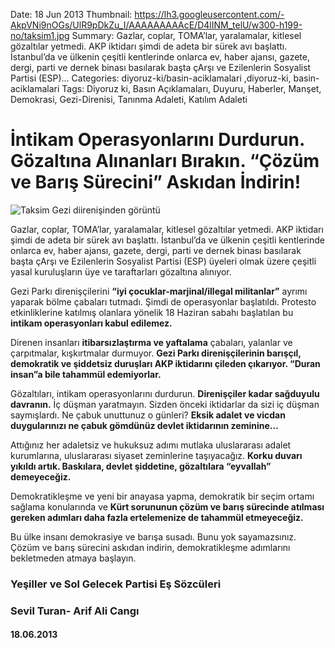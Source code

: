 Date: 18 Jun 2013
Thumbnail: https://lh3.googleusercontent.com/-AkpVNi9nOGs/UlR9pDkZu_I/AAAAAAAAAcE/D4lINM_telU/w300-h199-no/taksim1.jpg
Summary: Gazlar, coplar, TOMA’lar, yaralamalar, kitlesel gözaltılar yetmedi. AKP iktidarı şimdi de adeta bir sürek avı başlattı. İstanbul’da ve ülkenin çeşitli kentlerinde onlarca ev, haber ajansı, gazete, dergi, parti ve dernek binası basılarak başta çArşı ve Ezilenlerin Sosyalist Partisi (ESP)...
Categories: diyoruz-ki/basin-aciklamalari ,diyoruz-ki, basin-aciklamalari
Tags: Diyoruz ki, Basın Açıklamaları, Duyuru, Haberler, Manşet, Demokrasi, Gezi-Direnisi, Tanınma Adaleti, Katılım Adaleti

# İntikam Operasyonlarını Durdurun. Gözaltına Alınanları Bırakın. “Çözüm ve Barış Sürecini” Askıdan İndirin!

![Taksim Gezi diirenişinden görüntü](https://lh3.googleusercontent.com/-AkpVNi9nOGs/UlR9pDkZu_I/AAAAAAAAAcE/D4lINM_telU/w300-h199-no/taksim1.jpg)

Gazlar, coplar, TOMA’lar, yaralamalar, kitlesel gözaltılar yetmedi. AKP iktidarı şimdi de adeta bir sürek avı başlattı. İstanbul’da ve ülkenin çeşitli kentlerinde onlarca ev, haber ajansı, gazete, dergi, parti ve dernek binası basılarak başta çArşı ve Ezilenlerin Sosyalist Partisi (ESP) üyeleri olmak üzere çeşitli yasal kuruluşların üye ve taraftarları gözaltına alınıyor.


Gezi Parkı direnişçilerini **“iyi çocuklar-marjinal/illegal militanlar”** ayrımı yaparak bölme çabaları tutmadı. Şimdi de operasyonlar başlatıldı. Protesto etkinliklerine katılmış olanlara yönelik 18 Haziran sabahı başlatılan bu **intikam operasyonları kabul edilemez.**

Direnen insanları **itibarsızlaştırma ve yaftalama** çabaları, yalanlar ve çarpıtmalar, kışkırtmalar durmuyor. **Gezi Parkı direnişçilerinin barışçıl, demokratik ve şiddetsiz duruşları AKP iktidarını çileden çıkarıyor. “Duran insan”a bile tahammül edemiyorlar.**

Gözaltıları, intikam operasyonlarını durdurun. **Direnişçiler kadar sağduyulu davranın.** İç düşman yaratmayın. Sizden önceki iktidarlar da sizi iç düşman saymışlardı. Ne çabuk unuttunuz o günleri? **Eksik adalet ve vicdan duygularınızı ne çabuk gömdünüz devlet iktidarının zeminine…**

Attığınız her adaletsiz ve hukuksuz adımı mutlaka uluslararası adalet kurumlarına, uluslararası siyaset zeminlerine taşıyacağız. **Korku duvarı yıkıldı artık. Baskılara, devlet şiddetine, gözaltılara “eyvallah” demeyeceğiz.**

Demokratikleşme ve yeni bir anayasa yapma, demokratik bir seçim ortamı sağlama konularında ve **Kürt sorununun çözüm ve barış sürecinde atılması gereken adımları daha fazla ertelemenize de tahammül etmeyeceğiz.**

Bu ülke insanı demokrasiye ve barışa susadı. Bunu yok sayamazsınız. Çözüm ve barış sürecini askıdan indirin, demokratikleşme adımlarını bekletmeden atmaya başlayın.


### Yeşiller ve Sol Gelecek Partisi Eş Sözcüleri
### Sevil Turan- Arif Ali Cangı
#### 18.06.2013
